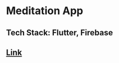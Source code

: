 # Meditation App

## Tech Stack: Flutter, Firebase

## [Link](https://kritikavg.github.io/meditation-app/#/)

